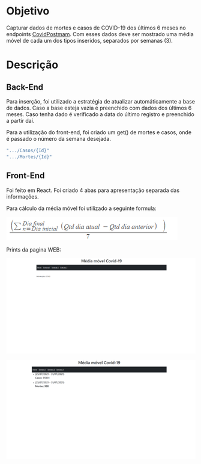 # Objetivo

Capturar dados de mortes e casos de COVID-19 dos últimos 6 meses no endpoints [CovidPostmam](https://documenter.getpostman.com/view/10808728/SzS8rjbc). Com esses dados deve ser mostrado uma média móvel de cada um dos tipos inseridos, separados por semanas (3).

# Descrição

## Back-End ​

Para inserção, foi utilizado a estratégia de atualizar automáticamente a base de dados. Caso a base esteja vazia é preenchido com dados dos últimos 6 meses. Caso tenha dado é verificado a data do último registro e preenchido a partir daí.

Para a utilização do front-end, foi criado um get() de mortes e casos, onde é passado o número da semana desejada.
```c ​
".../Casos/{Id}"
".../Mortes/{Id}"
```
## Front-End
Foi feito em React. Foi criado 4 abas para apresentação separada das informações. 

Para cálculo da média móvel foi utilizado a seguinte formula:

![alt text](https://github.com/guisoares1/Imagens/blob/main/3.png)

Prints da pagina WEB:

![alt text](https://github.com/guisoares1/Imagens/blob/main/1.png)

![alt text](https://github.com/guisoares1/Imagens/blob/main/2.png)
